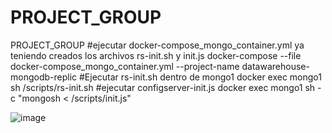 # PROJECT_GROUP
PROJECT_GROUP
#ejecutar  docker-compose_mongo_container.yml ya teniendo creados los archivos rs-init.sh y init.js
docker-compose --file docker-compose_mongo_container.yml --project-name datawarehouse-mongodb-replic
#Ejecutar rs-init.sh dentro de mongo1
docker exec mongo1 sh /scripts/rs-init.sh
#ejecutar configserver-init.js
docker exec mongo1 sh -c "mongosh < /scripts/init.js"


![image](https://github.com/Amy-Sanchez/PROJECT_GROUP/assets/65546803/e237cfba-5b4d-4805-9f3b-a2144cbcb056)
